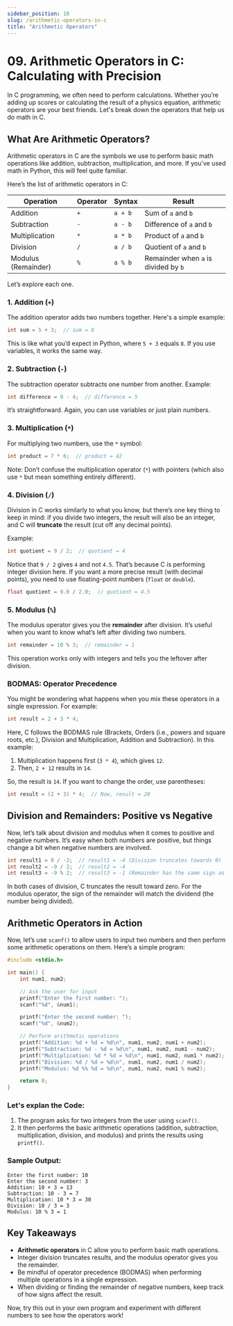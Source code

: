```yaml
---
sidebar_position: 10
slug: /arithmetic-operators-in-c
title: "Arithmetic Operators"
---
```


# 09. Arithmetic Operators in C: Calculating with Precision

In C programming, we often need to perform calculations. Whether you’re adding up scores or calculating the result of a physics equation, arithmetic operators are your best friends. Let's break down the operators that help us do math in C.

## What Are Arithmetic Operators?

Arithmetic operators in C are the symbols we use to perform basic math operations like addition, subtraction, multiplication, and more. If you've used math in Python, this will feel quite familiar.

Here’s the list of arithmetic operators in C:

| **Operation**       | **Operator** | **Syntax** | **Result**                           |
| ------------------- | ------------ | ---------- | ------------------------------------ |
| Addition            | `+`          | `a + b`    | Sum of `a` and `b`                   |
| Subtraction         | `-`          | `a - b`    | Difference of `a` and `b`            |
| Multiplication      | `*`          | `a * b`    | Product of `a` and `b`               |
| Division            | `/`          | `a / b`    | Quotient of `a` and `b`              |
| Modulus (Remainder) | `%`          | `a % b`    | Remainder when `a` is divided by `b` |

Let’s explore each one.

### 1. **Addition (`+`)**

The addition operator adds two numbers together. Here's a simple example:

```c
int sum = 5 + 3;  // sum = 8
```

This is like what you’d expect in Python, where `5 + 3` equals `8`. If you use variables, it works the same way.

### 2. **Subtraction (`-`)**

The subtraction operator subtracts one number from another. Example:

```c
int difference = 9 - 4;  // difference = 5
```

It’s straightforward. Again, you can use variables or just plain numbers.

### 3. **Multiplication (`*`)**

For multiplying two numbers, use the `*` symbol:

```c
int product = 7 * 6;  // product = 42
```

Note: Don’t confuse the multiplication operator (`*`) with pointers (which also use `*` but mean something entirely different).

### 4. **Division (`/`)**

Division in C works similarly to what you know, but there’s one key thing to keep in mind: if you divide two integers, the result will also be an integer, and C will **truncate** the result (cut off any decimal points).

Example:

```c
int quotient = 9 / 2;  // quotient = 4
```

Notice that `9 / 2` gives `4` and not `4.5`. That’s because C is performing integer division here. If you want a more precise result (with decimal points), you need to use floating-point numbers (`float` or `double`).

```c
float quotient = 9.0 / 2.0;  // quotient = 4.5
```

### 5. **Modulus (`%`)**

The modulus operator gives you the **remainder** after division. It’s useful when you want to know what’s left after dividing two numbers.

```c
int remainder = 10 % 3;  // remainder = 1
```

This operation works only with integers and tells you the leftover after division.

### **BODMAS: Operator Precedence**

You might be wondering what happens when you mix these operators in a single expression. For example:

```c
int result = 2 + 3 * 4;
```

Here, C follows the BODMAS rule (Brackets, Orders (i.e., powers and square roots, etc.), Division and Multiplication, Addition and Subtraction). In this example:

1. Multiplication happens first (`3 * 4`), which gives `12`.
2. Then, `2 + 12` results in `14`.

So, the result is `14`. If you want to change the order, use parentheses:

```c
int result = (2 + 3) * 4;  // Now, result = 20
```

## **Division and Remainders: Positive vs Negative**

Now, let’s talk about division and modulus when it comes to positive and negative numbers. It’s easy when both numbers are positive, but things change a bit when negative numbers are involved.

```c
int result1 = 9 / -2;  // result1 = -4 (Division truncates towards 0)
int result2 = -9 / 2;  // result2 = -4
int result3 = -9 % 2;  // result3 = -1 (Remainder has the same sign as dividend)
```

In both cases of division, C truncates the result toward zero. For the modulus operator, the sign of the remainder will match the dividend (the number being divided).

## Arithmetic Operators in Action

Now, let’s use `scanf()` to allow users to input two numbers and then perform some arithmetic operations on them. Here’s a simple program:

```c
#include <stdio.h>

int main() {
    int num1, num2;

    // Ask the user for input
    printf("Enter the first number: ");
    scanf("%d", &num1);

    printf("Enter the second number: ");
    scanf("%d", &num2);

    // Perform arithmetic operations
    printf("Addition: %d + %d = %d\n", num1, num2, num1 + num2);
    printf("Subtraction: %d - %d = %d\n", num1, num2, num1 - num2);
    printf("Multiplication: %d * %d = %d\n", num1, num2, num1 * num2);
    printf("Division: %d / %d = %d\n", num1, num2, num1 / num2);
    printf("Modulus: %d %% %d = %d\n", num1, num2, num1 % num2);

    return 0;
}
```

### Let's explan the Code:

1. The program asks for two integers from the user using `scanf()`.
2. It then performs the basic arithmetic operations (addition, subtraction, multiplication, division, and modulus) and prints the results using `printf()`.

### Sample Output:

```
Enter the first number: 10
Enter the second number: 3
Addition: 10 + 3 = 13
Subtraction: 10 - 3 = 7
Multiplication: 10 * 3 = 30
Division: 10 / 3 = 3
Modulus: 10 % 3 = 1
```

## Key Takeaways

- **Arithmetic operators** in C allow you to perform basic math operations.
- Integer division truncates results, and the modulus operator gives you the remainder.
- Be mindful of operator precedence (BODMAS) when performing multiple operations in a single expression.
- When dividing or finding the remainder of negative numbers, keep track of how signs affect the result.

Now, try this out in your own program and experiment with different numbers to see how the operators work!
